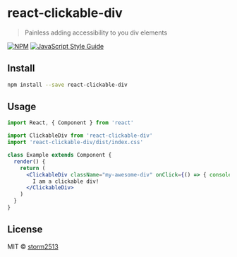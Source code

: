 # react-clickable-div

> Painless adding accessibility to you div elements

[![NPM](https://img.shields.io/npm/v/react-clickable-div.svg)](https://www.npmjs.com/package/react-clickable-div) [![JavaScript Style Guide](https://img.shields.io/badge/code_style-standard-brightgreen.svg)](https://standardjs.com)

## Install

```bash
npm install --save react-clickable-div
```

## Usage

```jsx
import React, { Component } from 'react'

import ClickableDiv from 'react-clickable-div'
import 'react-clickable-div/dist/index.css'

class Example extends Component {
  render() {
    return (
      <ClickableDiv className="my-awesome-div" onClick={() => { console.log('CLICKED'); }}>
        I am a clickable div!
      </ClickableDiv>
    )
  }
}
```

## License

MIT © [storm2513](https://github.com/storm2513)

